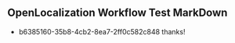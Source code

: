 ## OpenLocalization Workflow Test MarkDown
* b6385160-35b8-4cb2-8ea7-2ff0c582c848 
thanks!<!--HONumber=Mar16_HO1-->
